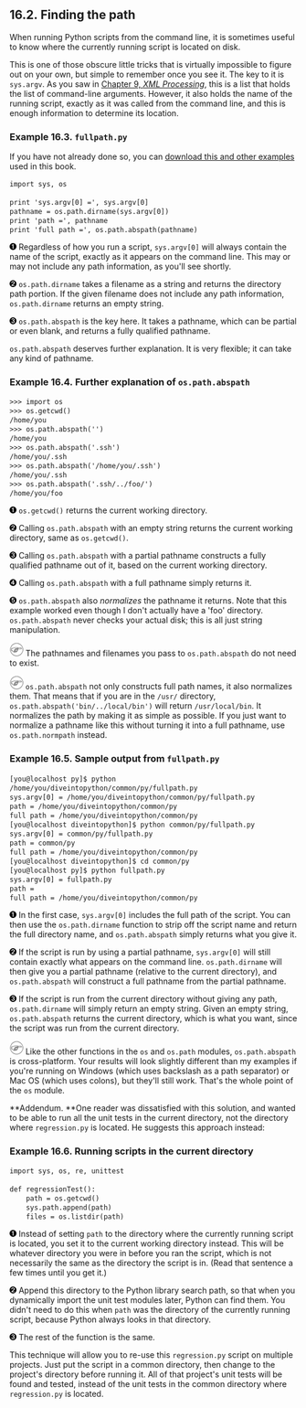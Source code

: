 

16.2. Finding the path
----------------------

When running Python scripts from the command line, it is sometimes
useful to know where the currently running script is located on disk.

This is one of those obscure little tricks that is virtually impossible
to figure out on your own, but simple to remember once you see it. The
key to it is `sys.argv`. As you saw in [Chapter 9, *XML
Processing*](../xml_processing/index.html "Chapter 9. XML Processing"),
this is a list that holds the list of command-line arguments. However,
it also holds the name of the running script, exactly as it was called
from the command line, and this is enough information to determine its
location.

### Example 16.3. `fullpath.py`

If you have not already done so, you can [download this and other
examples](http://diveintopython.net/download/diveintopython-examples-5.4.zip "Download example scripts")
used in this book.

    import sys, os

    print 'sys.argv[0] =', sys.argv[0]             
    pathname = os.path.dirname(sys.argv[0])        
    print 'path =', pathname
    print 'full path =', os.path.abspath(pathname) 



[![1](../images/callouts/1.png)](#regression.path.1.1) Regardless of how you run a script, `sys.argv[0]` will always contain the name of the script, exactly as it appears on the command line. This may or may not include any path information, as you'll see shortly. 

[![2](../images/callouts/2.png)](#regression.path.1.2) `os.path.dirname` takes a filename as a string and returns the directory path portion. If the given filename does not include any path information, `os.path.dirname` returns an empty string. 

[![3](../images/callouts/3.png)](#regression.path.1.3) `os.path.abspath` is the key here. It takes a pathname, which can be partial or even blank, and returns a fully qualified pathname. 

`os.path.abspath` deserves further explanation. It is very flexible; it
can take any kind of pathname.

### Example 16.4. Further explanation of `os.path.abspath`

    >>> import os
    >>> os.getcwd()                        
    /home/you
    >>> os.path.abspath('')                
    /home/you
    >>> os.path.abspath('.ssh')            
    /home/you/.ssh
    >>> os.path.abspath('/home/you/.ssh') 
    /home/you/.ssh
    >>> os.path.abspath('.ssh/../foo/')    
    /home/you/foo



[![1](../images/callouts/1.png)](#regression.path.2.1) `os.getcwd()` returns the current working directory. 

[![2](../images/callouts/2.png)](#regression.path.2.2) Calling `os.path.abspath` with an empty string returns the current working directory, same as `os.getcwd()`. 

[![3](../images/callouts/3.png)](#regression.path.2.3) Calling `os.path.abspath` with a partial pathname constructs a fully qualified pathname out of it, based on the current working directory. 

[![4](../images/callouts/4.png)](#regression.path.2.4) Calling `os.path.abspath` with a full pathname simply returns it. 

[![5](../images/callouts/5.png)](#regression.path.2.5) `os.path.abspath` also *normalizes* the pathname it returns. Note that this example worked even though I don't actually have a 'foo' directory. `os.path.abspath` never checks your actual disk; this is all just string manipulation. 


![Note](../images/note.png) 
The pathnames and filenames you pass to `os.path.abspath` do not need to exist. 


![Note](../images/note.png) 
`os.path.abspath` not only constructs full path names, it also normalizes them. That means that if you are in the `/usr/` directory, `os.path.abspath('bin/../local/bin')` will return `/usr/local/bin`. It normalizes the path by making it as simple as possible. If you just want to normalize a pathname like this without turning it into a full pathname, use `os.path.normpath` instead. 

### Example 16.5. Sample output from `fullpath.py`

    [you@localhost py]$ python /home/you/diveintopython/common/py/fullpath.py 
    sys.argv[0] = /home/you/diveintopython/common/py/fullpath.py
    path = /home/you/diveintopython/common/py
    full path = /home/you/diveintopython/common/py
    [you@localhost diveintopython]$ python common/py/fullpath.py               
    sys.argv[0] = common/py/fullpath.py
    path = common/py
    full path = /home/you/diveintopython/common/py
    [you@localhost diveintopython]$ cd common/py
    [you@localhost py]$ python fullpath.py                                     
    sys.argv[0] = fullpath.py
    path = 
    full path = /home/you/diveintopython/common/py



[![1](../images/callouts/1.png)](#regression.path.3.1) In the first case, `sys.argv[0]` includes the full path of the script. You can then use the `os.path.dirname` function to strip off the script name and return the full directory name, and `os.path.abspath` simply returns what you give it. 

[![2](../images/callouts/2.png)](#regression.path.3.2) If the script is run by using a partial pathname, `sys.argv[0]` will still contain exactly what appears on the command line. `os.path.dirname` will then give you a partial pathname (relative to the current directory), and `os.path.abspath` will construct a full pathname from the partial pathname. 

[![3](../images/callouts/3.png)](#regression.path.3.3) If the script is run from the current directory without giving any path, `os.path.dirname` will simply return an empty string. Given an empty string, `os.path.abspath` returns the current directory, which is what you want, since the script was run from the current directory. 


![Note](../images/note.png) 
Like the other functions in the `os` and `os.path` modules, `os.path.abspath` is cross-platform. Your results will look slightly different than my examples if you're running on Windows (which uses backslash as a path separator) or Mac OS (which uses colons), but they'll still work. That's the whole point of the `os` module. 

**Addendum. **One reader was dissatisfied with this solution, and wanted
to be able to run all the unit tests in the current directory, not the
directory where `regression.py` is located. He suggests this approach
instead:

### Example 16.6. Running scripts in the current directory

    import sys, os, re, unittest

    def regressionTest():
        path = os.getcwd()       
        sys.path.append(path)    
        files = os.listdir(path) 



[![1](../images/callouts/1.png)](#regression.path.4.1) Instead of setting `path` to the directory where the currently running script is located, you set it to the current working directory instead. This will be whatever directory you were in before you ran the script, which is not necessarily the same as the directory the script is in. (Read that sentence a few times until you get it.) 

[![2](../images/callouts/2.png)](#regression.path.4.2) Append this directory to the Python library search path, so that when you dynamically import the unit test modules later, Python can find them. You didn't need to do this when `path` was the directory of the currently running script, because Python always looks in that directory. 

[![3](../images/callouts/3.png)](#regression.path.4.3) The rest of the function is the same. 

This technique will allow you to re-use this `regression.py` script on
multiple projects. Just put the script in a common directory, then
change to the project's directory before running it. All of that
project's unit tests will be found and tested, instead of the unit tests
in the common directory where `regression.py` is located.

  


